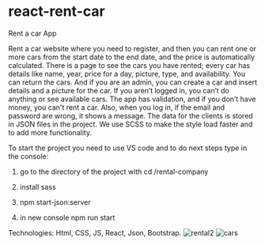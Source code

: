 # react-rent-car
Rent a car App 

Rent a car website where you need to register, and then you can rent one or more cars from the start date to the end date, and the price is automatically calculated. There is a page to see the cars you have rented; every car has details like name, year, price for a day, picture, type, and availability. You can return the cars. And if you are an admin, you can create a car and insert details and a picture for the car. If you aren’t logged in, you can’t do anything or see available cars. The app has validation, and if you don’t have money, you can't rent a car. Also, when you log in, if the email and password are wrong, it shows a message. The data for the clients is stored in JSON files in the project. We use SCSS to make the style load faster and to add more functionality. 

To start the project you need to use VS code and to do next steps type in the console:

1. go to the directory of the project with cd /rental-company

2. install sass 

3. npm start-json:server

4. in new console npm run start

Technologies: Html, CSS, JS, React, Json, Bootstrap.
![rental2](https://github.com/EvgeniyKrastev/react-rent-car/assets/65820929/53e27ace-559c-4648-b987-d32049aa63b1)
![cars](https://github.com/EvgeniyKrastev/react-rent-car/assets/65820929/ac3b4a7c-538a-4593-8e6b-f2e9c9835518)

